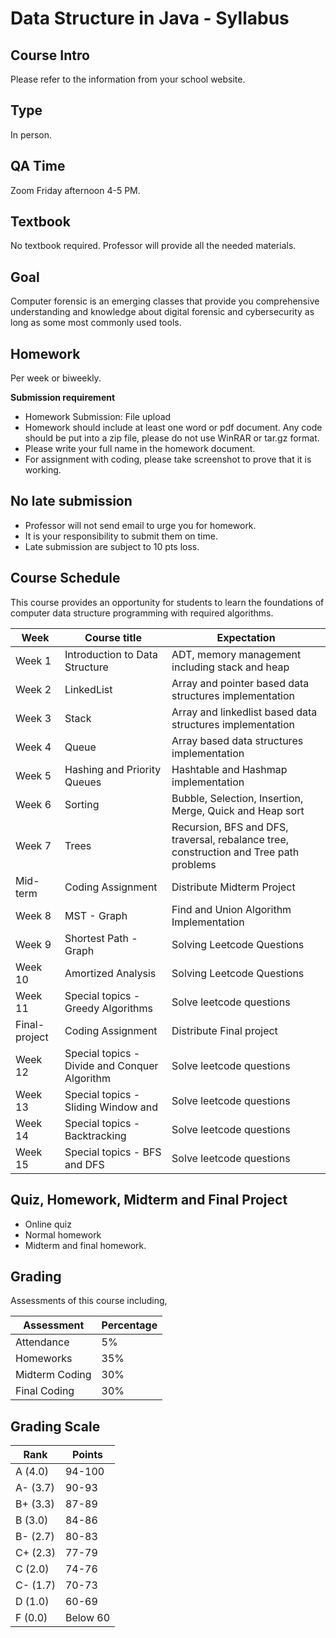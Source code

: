 # Data Structure in Java - Syllabus

## Course Intro

Please refer to the information from your school website.

## Type

In person.

## QA Time

Zoom Friday afternoon 4-5 PM.

## Textbook

No textbook required. Professor will provide all the needed materials.

## Goal

Computer forensic is an emerging classes that provide you comprehensive understanding and knowledge about digital forensic and cybersecurity as long as some most commonly used tools.

## Homework

Per week or biweekly.

**Submission requirement**

* Homework Submission: File upload
* Homework should include at least one word or pdf document. Any code should be put into a zip file, please do not use WinRAR or tar.gz format.
* Please write your full name in the homework document.
* For assignment with coding, please take screenshot to prove that it is working.

## No late submission

* Professor will not send email to urge you for homework.
* It is your responsibility to submit them on time.
* Late submission are subject to 10 pts loss.

## Course Schedule

This course provides an opportunity for students to learn the foundations of computer data structure programming with required algorithms.

| Week    | Course title                     | Expectation |
|---------|----------------------------------|--------------|
| Week 1  | Introduction to Data Structure   | ADT, memory management including stack and heap|
| Week 2  | LinkedList        | Array and pointer based data structures implementation|
| Week 3  | Stack        | Array and linkedlist based data structures implementation|
| Week 4  | Queue        | Array based data structures implementation|
| Week 5  | Hashing and Priority Queues      | Hashtable and Hashmap implementation|
| Week 6  | Sorting                          | Bubble, Selection, Insertion, Merge, Quick and Heap sort |
| Week 7  | Trees                     | Recursion, BFS and DFS, traversal, rebalance tree, construction and Tree path problems|
| Mid-term| Coding Assignment                | Distribute Midterm Project  |
| Week 8  | MST - Graph                 |Find and Union Algorithm Implementation |
| Week 9  | Shortest Path - Graph      | Solving Leetcode Questions  |
| Week 10  | Amortized Analysis               | Solving Leetcode Questions  |
| Week 11 | Special topics - Greedy Algorithms | Solve leetcode questions   |
| Final-project | Coding Assignment | Distribute Final project |
| Week 12 | Special topics - Divide and Conquer Algorithm | Solve leetcode questions  |
| Week 13 | Special topics - Sliding Window and  |  Solve leetcode questions                   |
| Week 14 | Special topics - Backtracking |  Solve leetcode questions                   |
| Week 15 | Special topics - BFS and DFS |  Solve leetcode questions                   |

## Quiz, Homework, Midterm and Final Project

* Online quiz
* Normal homework
* Midterm and final homework.

## Grading

Assessments of this course including,

|Assessment|Percentage|
|----------|----------|
|Attendance|5%|
|Homeworks | 35%      |
|Midterm Coding| 30%|
|Final Coding| 30%|

## Grading Scale

|Rank  |  Points|
|------|--------|
|A (4.0)|94-100 |
|A- (3.7)| 90-93 |
|B+ (3.3) |87-89 |
|B (3.0) |84-86 |
|B- (2.7)| 80-83 |
|C+ (2.3) | 77-79 |
|C (2.0) |74-76 |
|C- (1.7)| 70-73|
|D (1.0) |60-69 |
|F (0.0) |Below 60|